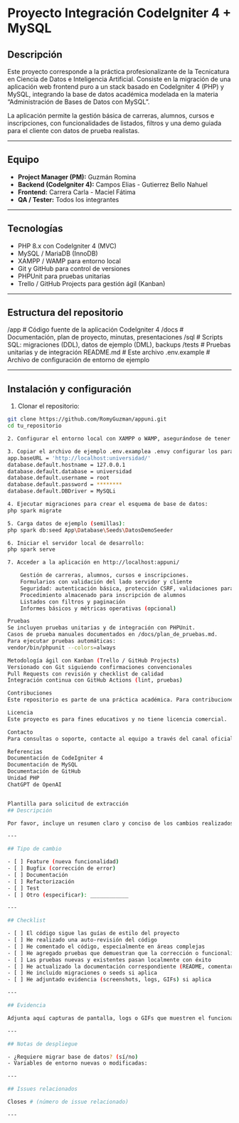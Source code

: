# Proyecto Integración CodeIgniter 4 + MySQL

## Descripción

Este proyecto corresponde a la práctica profesionalizante de la Tecnicatura en Ciencia de Datos e Inteligencia Artificial. Consiste en la migración de una aplicación web frontend puro a un stack basado en CodeIgniter 4 (PHP) y MySQL, integrando la base de datos académica modelada en la materia “Administración de Bases de Datos con MySQL”.

La aplicación permite la gestión básica de carreras, alumnos, cursos e inscripciones, con funcionalidades de listados, filtros y una demo guiada para el cliente con datos de prueba realistas.

---

## Equipo

- **Project Manager (PM):** Guzmán Romina 
- **Backend (CodeIgniter 4):** Campos Elias - Gutierrez Bello Nahuel 
- **Frontend:** Carrera Carla - Maciel Fátima  
- **QA / Tester:** Todos los integrantes 

---

## Tecnologías

- PHP 8.x con CodeIgniter 4 (MVC)  
- MySQL / MariaDB (InnoDB)  
- XAMPP / WAMP para entorno local  
- Git y GitHub para control de versiones  
- PHPUnit para pruebas unitarias  
- Trello / GitHub Projects para gestión ágil (Kanban)  

---

## Estructura del repositorio

/app # Código fuente de la aplicación CodeIgniter 4 
/docs # Documentación, plan de proyecto, minutas, presentaciones 
/sql # Scripts SQL: migraciones (DDL), datos de ejemplo (DML), backups 
/tests # Pruebas unitarias y de integración 
README.md # Este archivo 
.env.example # Archivo de configuración de entorno de ejemplo


---

## Instalación y configuración

1. Clonar el repositorio:

```bash
git clone https://github.com/RomyGuzman/appuni.git
cd tu_repositorio

2. Configurar el entorno local con XAMPP o WAMP, asegurándose de tener PHP 8.xy MySQL/MariaDB.

3. Copiar el archivo de ejemplo .env.examplea .envy configurar los parámetros de conexión a la base de datos:
app.baseURL = 'http://localhost:universidad/'
database.default.hostname = 127.0.0.1
database.default.database = universidad
database.default.username = root
database.default.password = ********
database.default.DBDriver = MySQLi

4. Ejecutar migraciones para crear el esquema de base de datos:
php spark migrate

5. Carga datos de ejemplo (semillas):
php spark db:seed App\Database\Seeds\DatosDemoSeeder

6. Iniciar el servidor local de desarrollo:
php spark serve

7. Acceder a la aplicación en http://localhost:appuni/

    Gestión de carreras, alumnos, cursos e inscripciones.
    Formularios con validación del lado servidor y cliente
    Seguridad: autenticación básica, protección CSRF, validaciones parametrizadas
    Procedimiento almacenado para inscripción de alumnos
    Listados con filtros y paginación
    Informes básicos y métricas operativas (opcional)

Pruebas
Se incluyen pruebas unitarias y de integración con PHPUnit.
Casos de prueba manuales documentados en /docs/plan_de_pruebas.md.
Para ejecutar pruebas automáticas:
vendor/bin/phpunit --colors=always

Metodología ágil con Kanban (Trello / GitHub Projects)
Versionado con Git siguiendo confirmaciones convencionales
Pull Requests con revisión y checklist de calidad
Integración continua con GitHub Actions (lint, pruebas)

Contribuciones 
Este repositorio es parte de una práctica académica. Para contribuciones o sugerencias, por favor abra un problema o solicitud de extracción siguiendo las plantillas definidas.

Licencia
Este proyecto es para fines educativos y no tiene licencia comercial.

Contacto
Para consultas o soporte, contacte al equipo a través del canal oficial de la materia.

Referencias
Documentación de CodeIgniter 4
Documentación de MySQL
Documentación de GitHub
Unidad PHP
ChatGPT de OpenAI


Plantilla para solicitud de extracción
## Descripción

Por favor, incluye un resumen claro y conciso de los cambios realizados y la motivación detrás de ellos.

---

## Tipo de cambio

- [ ] Feature (nueva funcionalidad)
- [ ] Bugfix (corrección de error)
- [ ] Documentación
- [ ] Refactorización
- [ ] Test
- [ ] Otro (especificar): ____________

---

## Checklist

- [ ] El código sigue las guías de estilo del proyecto
- [ ] He realizado una auto-revisión del código
- [ ] He comentado el código, especialmente en áreas complejas
- [ ] He agregado pruebas que demuestran que la corrección o funcionalidad funciona
- [ ] Las pruebas nuevas y existentes pasan localmente con éxito
- [ ] He actualizado la documentación correspondiente (README, comentarios, etc.)
- [ ] He incluido migraciones o seeds si aplica
- [ ] He adjuntado evidencia (screenshots, logs, GIFs) si aplica

---

## Evidencia

Adjunta aquí capturas de pantalla, logs o GIFs que muestren el funcionamiento o los resultados de los cambios.

---

## Notas de despliegue

- ¿Requiere migrar base de datos? (sí/no)  
- Variables de entorno nuevas o modificadas:  

---

## Issues relacionados

Closes # (número de issue relacionado)

---


